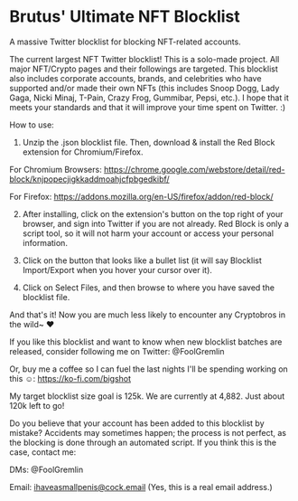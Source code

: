 # Brutus' Ultimate NFT Blocklist
A massive Twitter blocklist for blocking NFT-related accounts.

The current largest NFT Twitter blocklist! This is a solo-made project. All major NFT/Crypto pages and their followings are targeted. This blocklist also includes corporate accounts, brands, and celebrities who have supported and/or made their own NFTs (this includes Snoop Dogg, Lady Gaga, Nicki Minaj, T-Pain, Crazy Frog, Gummibar, Pepsi, etc.). I hope that it meets your standards and that it will improve your time spent on Twitter. :)

How to use:

1. Unzip the .json blocklist file. Then, download & install the Red Block extension for Chromium/Firefox.

For Chromium Browsers: https://chrome.google.com/webstore/detail/red-block/knjpopecjigkkaddmoahjcfpbgedkibf/

For Firefox: https://addons.mozilla.org/en-US/firefox/addon/red-block/

2. After installing, click on the extension's button on the top right of your browser, and sign into Twitter if you are not already. Red Block is only a script tool, so it will not harm your account or access your personal information.

3. Click on the button that looks like a bullet list (it will say Blocklist Import/Export when you hover your cursor over it).

4. Click on Select Files, and then browse to where you have saved the blocklist file.

And that's it! Now you are much less likely to encounter any Cryptobros in the wild~ ♥


If you like this blocklist and want to know when new blocklist batches are released, consider following me on Twitter: @FoolGremlin

Or, buy me a coffee so I can fuel the last nights I'll be spending working on this ☺: https://ko-fi.com/bigshot

My target blocklist size goal is 125k. We are currently at 4,882. Just about 120k left to go!


Do you believe that your account has been added to this blocklist by mistake? Accidents may sometimes happen; the process is not perfect, as the blocking is done through an automated script. If you think this is the case, contact me:

DMs: @FoolGremlin

Email: ihaveasmallpenis@cock.email (Yes, this is a real email address.)
